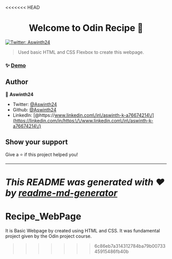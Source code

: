 <<<<<<< HEAD
<h1 align="center">Welcome to Odin Recipe 👋</h1>
<p>
  <a href="https://twitter.com/Aswinth24" target="_blank">
    <img alt="Twitter: Aswinth24" src="https://img.shields.io/twitter/follow/Aswinth24.svg?style=social" />
  </a>
</p>

> Used basic HTML and CSS Flexbox to create this webpage. 

### ✨ [Demo](https://github.com/Aswinth24/Recipe_WebPage.git)

## Author

👤 **Aswinth24**

* Twitter: [@Aswinth24](https://twitter.com/Aswinth24)
* Github: [@Aswinth24](https://github.com/Aswinth24)
* LinkedIn: [@https:\/\/www.linkedin.com\/in\/aswinth-k-a76674214\/](https://linkedin.com/in/https:\/\/www.linkedin.com\/in\/aswinth-k-a76674214\/)

## Show your support

Give a ⭐️ if this project helped you!

***
_This README was generated with ❤️ by [readme-md-generator](https://github.com/kefranabg/readme-md-generator)_
=======
# Recipe_WebPage
It is Basic Webpage by created using HTML and CSS. It was fundamental project given by the Odin project course.
>>>>>>> 6c86eb7a314312784ba79b0073345915486fb40b
